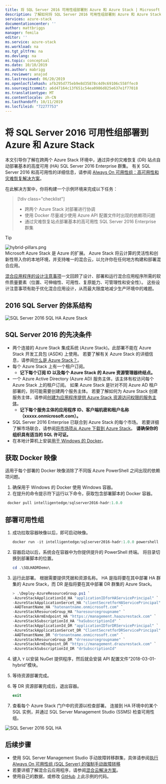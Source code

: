 ```yaml
---
title: 将 SQL Server 2016 可用性组部署到 Azure 和 Azure Stack | Microsoft Docs
description: 了解如何将 SQL Server 2016 可用性组部署到 Azure 和 Azure Stack
services: azure-stack
documentationcenter: ''
author: mattbriggs
manager: femila
editor: ''
ms.service: azure-stack
ms.workload: na
ms.tgt_pltfrm: na
ms.devlang: na
ms.topic: conceptual
ms.date: 10/10/2019
ms.author: mabrigg
ms.reviewer: anajod
ms.lastreviewed: 06/20/2019
ms.openlocfilehash: afb295d775eb9e8d35878c4d9c69106c558ffec0
ms.sourcegitcommit: a6d47164c13f651c54ea0986d825e637e1f77018
ms.translationtype: MT
ms.contentlocale: zh-CN
ms.lasthandoff: 10/11/2019
ms.locfileid: "72277753"
---
```

# <a name="deploy-a-sql-server-2016-availability-group-to-azure-and-azure-stack"></a>将 SQL Server 2016 可用性组部署到 Azure 和 Azure Stack

本文引导你了解在跨两个 Azure Stack 环境中，通过异步的灾难恢复 (DR) 站点自动部署基本的高度可用 (HA) SQL Server 2016 Enterprise 群集。 有关 SQL Server 2016 和高可用性的详细信息，请参阅 [Always On 可用性组：高可用性和灾难恢复解决方案](https://docs.microsoft.com/sql/database-engine/availability-groups/windows/always-on-availability-groups-sql-server?view=sql-server-2016)。

在此解决方案中，你将构建一个示例环境来完成以下任务：

> [!div class="checklist"]
> - 跨两个 Azure Stack 对部署进行协调
> - 使用 Docker 尽量减少使用 Azure API 配置文件时出现的依赖项问题
> - 通过灾难恢复站点部署基本的高可用性 SQL Server 2016 Enterprise 群集

> [!Tip]  
> ![hybrid-pillars.png](./media/azure-stack-solution-cloud-burst/hybrid-pillars.png)  
> Microsoft Azure Stack 是 Azure 的扩展。 Azure Stack 将云计算的灵活性和创新性带入你的本地环境，并支持唯一的混合云，以允许你在任何地方构建和部署混合应用。  
> 
> [混合应用程序的设计注意事项](azure-stack-edge-pattern-overview.md)一文回顾了设计、部署和运行混合应用程序所需的软件质量要素（位置、可伸缩性、可用性、复原能力、可管理性和安全性）。 这些设计注意事项有助于优化混合应用设计，从而最大限度地减少生产环境中的难题。

## <a name="architecture-for-sql-server-2016"></a>2016 SQL Server 的体系结构

![SQL Server 2016 SQL HA Azure Stack](media/azure-stack-solution-sql-ha/image1.png)

## <a name="prerequisites-for-sql-server-2016"></a>SQL Server 2016 的先决条件

  - 两个连接的 Azure Stack 集成系统 (Azure Stack)。此部署不能在 Azure Stack 开发工具包 (ASDK) 上使用。 若要了解有关 Azure Stack 的详细信息，请参阅[什么是 Azure Stack？](https://azure.microsoft.com/overview/azure-stack/)。
  - 每个 Azure Stack 上有一个租户订阅。    
      - **记下每个订阅 ID 以及每个 Azure Stack 的 Azure 资源管理器终结点。**
  - 一个 Azure Active Directory (Azure AD) 服务主体，该主体有权访问每个 Azure Stack 上的租户订阅。 如果 Azure Stack 是针对不同 Azure AD 租户部署的，则可能需要创建两个服务主体。 若要了解如何为 Azure Stack 创建服务主体，请参阅[创建为应用程序提供 Azure Stack 资源访问权限的服务主体](https://docs.microsoft.com/azure-stack/user/azure-stack-create-service-principals)。
      - **记下每个服务主体的应用程序 ID、客户端机密和租户名称（xxxxx.onmicrosoft.com）。**
  - SQL Server 2016 Enterprise 已联合到 Azure Stack 的每个市场。 若要详细了解市场联合，请参阅[将市场项从 Azure 下载到 Azure Stack](https://docs.microsoft.com/azure-stack/operator/azure-stack-download-azure-marketplace-item)。
    **请确保你的组织具有适当的 SQL 许可证。**
  - 在本地计算机上安装[用于 Windows 的 Docker](https://docs.docker.com/docker-for-windows/)。

## <a name="get-the-docker-image"></a>获取 Docker 映像

适用于每个部署的 Docker 映像消除了不同版 Azure PowerShell 之间出现的依赖项问题。

1.  确保用于 Windows 的 Docker 使用 Windows 容器。
2.  在提升的命令提示符下运行以下命令，获取包含部署脚本的 Docker 容器。

```powershell  
 docker pull intelligentedge/sqlserver2016-hadr:1.0.0
```

## <a name="deploy-the-availability-group"></a>部署可用性组

1.  成功拉取容器映像以后，即可启动映像。

      ```powershell  
      docker run -it intelligentedge/sqlserver2016-hadr:1.0.0 powershell
      ```

2.  容器启动以后，系统会在容器中为你提供提升的 PowerShell 终端。 将目录切换到部署脚本的位置。

      ```powershell  
      cd .\SQLHADRDemo\
      ```

3.  运行此部署。 根据需要提供凭据和资源名称。 HA 是指将要在其中部署 HA 群集的 Azure Stack，而 DR 是指将要在其中部署 DR 群集的 Azure Stack。

      ```powershell
      > .\Deploy-AzureResourceGroup.ps1 `
      -AzureStackApplicationId_HA "applicationIDforHAServicePrincipal" `
      -AzureStackApplicationSercet_HA "clientSecretforHAServicePrincipal" `
      -AADTenantName_HA "hatenantname.onmicrosoft.com" `
      -AzureStackResourceGroup_HA "haresourcegroupname" `
      -AzureStackArmEndpoint_HA "https://management.haazurestack.com" `
      -AzureStackSubscriptionId_HA "haSubscriptionId" `
      -AzureStackApplicationId_DR "applicationIDforDRServicePrincipal" `
      -AzureStackApplicationSercet_DR "ClientSecretforDRServicePrincipal" `
      -AADTenantName_DR "drtenantname.onmicrosoft.com" `
      -AzureStackResourceGroup_DR "drresourcegroupname" `
      -AzureStackArmEndpoint_DR "https://management.drazurestack.com" `
      -AzureStackSubscriptionId_DR "drSubscriptionId"
      ```

4.  键入 `Y` 以安装 NuGet 提供程序，然后就会安装 API 配置文件“2018-03-01-hybrid”模块。

5.  等待资源部署完成。

6.  等 DR 资源部署完成后，退出容器。

      ```powershell
      exit
      ```

7.  查看每个 Azure Stack 门户中的资源以检查部署。 连接到 HA 环境中的某个 SQL 实例，并通过 SQL Server Management Studio (SSMS) 检查可用性组。

![SQL Server 2016 SQL HA](media/azure-stack-solution-sql-ha/image2.png)

## <a name="next-steps"></a>后续步骤

  - 使用 SQL Server Management Studio 手动故障转移群集，具体请参阅[执行 Always On 可用性组 (SQL Server) 的强制手动故障转移](https://docs.microsoft.com/sql/database-engine/availability-groups/windows/perform-a-forced-manual-failover-of-an-availability-group-sql-server?view=sql-server-2017)
  - 若要详细了解混合云应用程序，请参阅[混合云解决方案](https://aka.ms/azsdevtutorials)。
  - 使用自己的数据，或修改 [GitHub](https://github.com/Azure-Samples/azure-intelligent-edge-patterns) 上此示例的代码。
